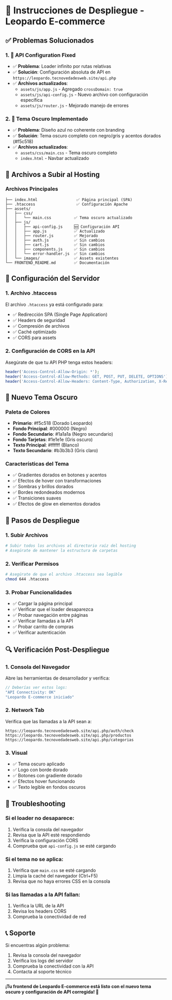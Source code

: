 # 🚀 Instrucciones de Despliegue - Leopardo E-commerce

## ✅ Problemas Solucionados

### 1. 🔧 API Configuration Fixed
- ✅ **Problema**: Loader infinito por rutas relativas
- ✅ **Solución**: Configuración absoluta de API en `https://leopardo.tecnovedadesweb.site/api.php`
- ✅ **Archivos actualizados**: 
  - `assets/js/app.js` - Agregado `crossDomain: true`
  - `assets/js/api-config.js` - Nuevo archivo con configuración específica
  - `assets/js/router.js` - Mejorado manejo de errores

### 2. 🎨 Tema Oscuro Implementado
- ✅ **Problema**: Diseño azul no coherente con branding
- ✅ **Solución**: Tema oscuro completo con negro/gris y acentos dorados (#f5c518)
- ✅ **Archivos actualizados**:
  - `assets/css/main.css` - Tema oscuro completo
  - `index.html` - Navbar actualizado

## 📁 Archivos a Subir al Hosting

### Archivos Principales
```
├── index.html                 ✅ Página principal (SPA)
├── .htaccess                  ✅ Configuración Apache
├── assets/
│   ├── css/
│   │   └── main.css          ✅ Tema oscuro actualizado
│   ├── js/
│   │   ├── api-config.js     🆕 Configuración API
│   │   ├── app.js            ✅ Actualizado
│   │   ├── router.js         ✅ Mejorado
│   │   ├── auth.js           ✅ Sin cambios
│   │   ├── cart.js           ✅ Sin cambios
│   │   ├── components.js     ✅ Sin cambios
│   │   └── error-handler.js  ✅ Sin cambios
│   └── images/               ✅ Assets existentes
└── FRONTEND_README.md        ✅ Documentación
```

## 🔧 Configuración del Servidor

### 1. Archivo .htaccess
El archivo `.htaccess` ya está configurado para:
- ✅ Redirección SPA (Single Page Application)
- ✅ Headers de seguridad
- ✅ Compresión de archivos
- ✅ Caché optimizado
- ✅ CORS para assets

### 2. Configuración de CORS en la API
Asegúrate de que tu API PHP tenga estos headers:
```php
header('Access-Control-Allow-Origin: *');
header('Access-Control-Allow-Methods: GET, POST, PUT, DELETE, OPTIONS');
header('Access-Control-Allow-Headers: Content-Type, Authorization, X-Requested-With');
```

## 🎨 Nuevo Tema Oscuro

### Paleta de Colores
- **Primario**: #f5c518 (Dorado Leopardo)
- **Fondo Principal**: #000000 (Negro)
- **Fondo Secundario**: #1a1a1a (Negro secundario)
- **Fondo Tarjetas**: #1e1e1e (Gris oscuro)
- **Texto Principal**: #ffffff (Blanco)
- **Texto Secundario**: #b3b3b3 (Gris claro)

### Características del Tema
- ✅ Gradientes dorados en botones y acentos
- ✅ Efectos de hover con transformaciones
- ✅ Sombras y brillos dorados
- ✅ Bordes redondeados modernos
- ✅ Transiciones suaves
- ✅ Efectos de glow en elementos dorados

## 🚀 Pasos de Despliegue

### 1. Subir Archivos
```bash
# Subir todos los archivos al directorio raíz del hosting
# Asegúrate de mantener la estructura de carpetas
```

### 2. Verificar Permisos
```bash
# Asegúrate de que el archivo .htaccess sea legible
chmod 644 .htaccess
```

### 3. Probar Funcionalidades
- ✅ Cargar la página principal
- ✅ Verificar que el loader desaparezca
- ✅ Probar navegación entre páginas
- ✅ Verificar llamadas a la API
- ✅ Probar carrito de compras
- ✅ Verificar autenticación

## 🔍 Verificación Post-Despliegue

### 1. Consola del Navegador
Abre las herramientas de desarrollador y verifica:
```javascript
// Deberías ver estos logs:
"API Connectivity: OK"
"Leopardo E-commerce iniciado"
```

### 2. Network Tab
Verifica que las llamadas a la API sean a:
```
https://leopardo.tecnovedadesweb.site/api.php/auth/check
https://leopardo.tecnovedadesweb.site/api.php/productos
https://leopardo.tecnovedadesweb.site/api.php/categorias
```

### 3. Visual
- ✅ Tema oscuro aplicado
- ✅ Logo con borde dorado
- ✅ Botones con gradiente dorado
- ✅ Efectos hover funcionando
- ✅ Texto legible en fondos oscuros

## 🐛 Troubleshooting

### Si el loader no desaparece:
1. Verifica la consola del navegador
2. Revisa que la API esté respondiendo
3. Verifica la configuración CORS
4. Comprueba que `api-config.js` se esté cargando

### Si el tema no se aplica:
1. Verifica que `main.css` se esté cargando
2. Limpia la caché del navegador (Ctrl+F5)
3. Revisa que no haya errores CSS en la consola

### Si las llamadas a la API fallan:
1. Verifica la URL de la API
2. Revisa los headers CORS
3. Comprueba la conectividad de red

## 📞 Soporte

Si encuentras algún problema:
1. Revisa la consola del navegador
2. Verifica los logs del servidor
3. Comprueba la conectividad con la API
4. Contacta al soporte técnico

---

**¡Tu frontend de Leopardo E-commerce está listo con el nuevo tema oscuro y configuración de API corregida! 🎉**
